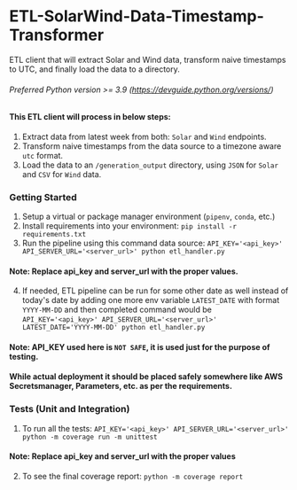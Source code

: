 # ETL-SolarWind-Data-Timestamp-Transformer
ETL client that will extract Solar and Wind data, transform naive timestamps to UTC, and finally load the data to a directory.

###### Preferred Python version >= 3.9 (https://devguide.python.org/versions/)

#### This ETL client will process in below steps:
1. Extract data from latest week from both: `Solar` and `Wind` endpoints.
2. Transform naive timestamps from the data source to a timezone aware `utc` format.
3. Load the data to an `/generation_output` directory, using `JSON` for `Solar` and `CSV` for `Wind` data.


### Getting Started

1. Setup a virtual or package manager environment (`pipenv`, `conda`, etc.)
2. Install requirements into your environment: `pip install -r requirements.txt`
3. Run the pipeline using this command data source: `API_KEY='<api_key>' API_SERVER_URL='<server_url>' python etl_handler.py`
#### Note: Replace api_key and server_url with the proper values.
4. If needed, ETL pipeline can be run for some other date as well instead of today's date by adding one
more env variable `LATEST_DATE` with format `YYYY-MM-DD` and then completed command would be
`API_KEY='<api_key>' API_SERVER_URL='<server_url>' LATEST_DATE='YYYY-MM-DD' python etl_handler.py`
#### Note: API_KEY used here is `NOT SAFE`, it is used just for the purpose of testing.
#### While actual deployment it should be placed safely somewhere like AWS Secretsmanager, Parameters, etc. as per the requirements.


### Tests (Unit and Integration)
1. To run all the tests: `API_KEY='<api_key>' API_SERVER_URL='<server_url>' python -m coverage run -m unittest`
#### Note: Replace api_key and server_url with the proper values
2. To see the final coverage report: `python -m coverage report`
